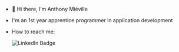 - 👋 Hi there, I’m Anthony Miéville
-  I'm an 1st year apprentice programmer in application development

- How to reach me: <div id="badges">
  <img src="https://img.shields.io/badge/LinkedIn-blue?style=for-the-badge&logo=linkedin&logoColor=white" alt="LinkedIn Badge"/></div>

<!---
antjm10/antjm10 is a ✨ special ✨ repository because its `README.md` (this file) appears on your GitHub profile.
You can click the Preview link to take a look at your changes.
--->
